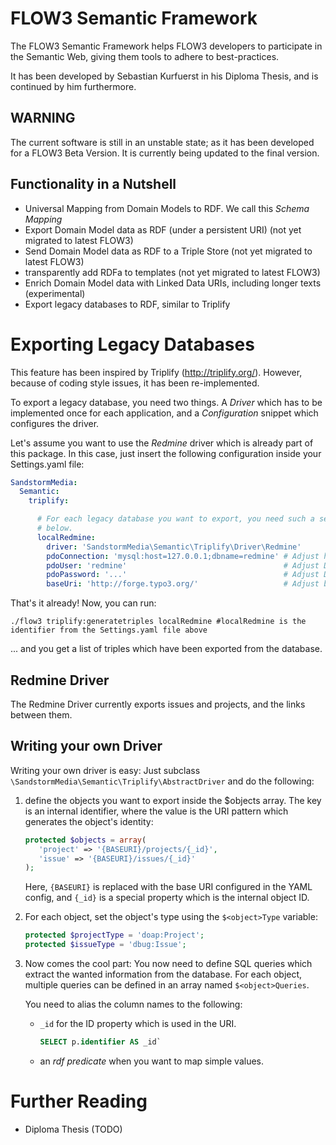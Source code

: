 FLOW3 Semantic Framework
========================

The FLOW3 Semantic Framework helps FLOW3 developers to participate in the
Semantic Web, giving them tools to adhere to best-practices.

It has been developed by Sebastian Kurfuerst in his Diploma Thesis, and is
continued by him furthermore.

WARNING
-------

The current software is still in an unstable state; as it has been developed
for a FLOW3 Beta Version. It is currently being updated to the final version.

Functionality in a Nutshell
---------------------------

- Universal Mapping from Domain Models to RDF. We call this *Schema Mapping*
- Export Domain Model data as RDF (under a persistent URI) (not yet migrated to latest FLOW3)
- Send Domain Model data as RDF to a Triple Store (not yet migrated to latest FLOW3)
- transparently add RDFa to templates (not yet migrated to latest FLOW3)
- Enrich Domain Model data with Linked Data URIs, including longer texts (experimental)
- Export legacy databases to RDF, similar to Triplify

Exporting Legacy Databases
==========================

This feature has been inspired by Triplify (http://triplify.org/). However,
because of coding style issues, it has been re-implemented.

To export a legacy database, you need two things. A *Driver* which has to
be implemented once for each application, and a *Configuration* snippet
which configures the driver.

Let's assume you want to use the *Redmine* driver which is already part of this package.
In this case, just insert the following configuration inside your Settings.yaml file:

```yaml
SandstormMedia:
  Semantic:
    triplify:

      # For each legacy database you want to export, you need such a section
	  # below.
      localRedmine:
        driver: 'SandstormMedia\Semantic\Triplify\Driver\Redmine'
        pdoConnection: 'mysql:host=127.0.0.1;dbname=redmine' # Adjust host and DB name
        pdoUser: 'redmine'                                   # Adjust DB username
        pdoPassword: '...'                                   # Adjust DB password
        baseUri: 'http://forge.typo3.org/'                   # Adjust base URI to your redmine instance

```

That's it already! Now, you can run:

```
./flow3 triplify:generatetriples localRedmine #localRedmine is the identifier from the Settings.yaml file above
```

... and you get a list of triples which have been exported from the database.

Redmine Driver
--------------

The Redmine Driver currently exports issues and projects, and the links between them.

Writing your own Driver
-----------------------

Writing your own driver is easy: Just subclass `\SandstormMedia\Semantic\Triplify\AbstractDriver`
and do the following:

1.  define the objects you want to export inside the $objects array. The key is an internal identifier,
	where the value is the URI pattern which generates the object's identity:

	```php
	protected $objects = array(
	   'project' => '{BASEURI}/projects/{_id}',
	   'issue' => '{BASEURI}/issues/{_id}'
	);
	```

	Here, `{BASEURI}` is replaced with the base URI configured in the YAML config,
	and `{_id}` is a special property which is the internal object ID.

2.  For each object, set the object's type using the `$<object>Type` variable:

	```php
	protected $projectType = 'doap:Project';
	protected $issueType = 'dbug:Issue';
	```

3.  Now comes the cool part: You now need to define SQL queries which extract the
	wanted information from the database. For each object, multiple queries
	can be defined in an array named `$<object>Queries`.

	You need to alias the column names to the following:

	* `_id` for the ID property which is used in the URI.

		```sql
		SELECT p.identifier AS _id`
		```

	* an *rdf predicate* when you want to map simple values.

Further Reading
===============

- Diploma Thesis (TODO)
